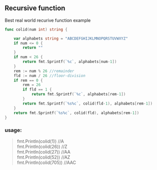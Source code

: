 ## Recursive function
Best real world recurive function example

```go
func colid(num int) string {

	var alphabets string = "ABCDEFGHIJKLMNOPQRSTUVWXYZ"
	if num <= 0 {
		return ""
	}
	if num < 26 {
		return fmt.Sprintf(`%c`, alphabets[num-1])
	}
	rem := num % 26 //remainder
	fld := num / 26 //floor-division
	if rem == 0 {
		rem = 26
		if fld == 1 {
			return fmt.Sprintf(`%c`, alphabets[rem-1])
		}
		return fmt.Sprintf(`%s%c`, colid(fld-1), alphabets[rem-1])
	}
	return fmt.Sprintf(`%s%c`, colid(fld), alphabets[rem-1])
}
```
### usage:
> fmt.Println(colid(1)) //A \
> fmt.Println(colid(26)) //Z \
> fmt.Println(colid(27)) //AA \
> fmt.Println(colid(52)) //AZ \
> fmt.Println(colid(705)) //AAC
